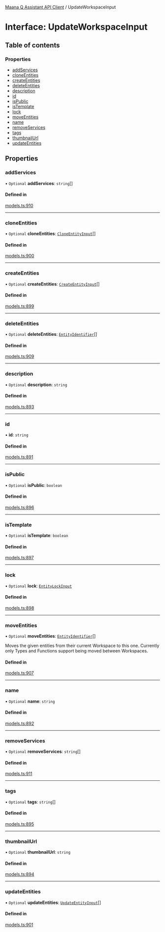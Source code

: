 [Maana Q Assistant API Client](../README.md) / UpdateWorkspaceInput

# Interface: UpdateWorkspaceInput

## Table of contents

### Properties

- [addServices](UpdateWorkspaceInput.md#addservices)
- [cloneEntities](UpdateWorkspaceInput.md#cloneentities)
- [createEntities](UpdateWorkspaceInput.md#createentities)
- [deleteEntities](UpdateWorkspaceInput.md#deleteentities)
- [description](UpdateWorkspaceInput.md#description)
- [id](UpdateWorkspaceInput.md#id)
- [isPublic](UpdateWorkspaceInput.md#ispublic)
- [isTemplate](UpdateWorkspaceInput.md#istemplate)
- [lock](UpdateWorkspaceInput.md#lock)
- [moveEntities](UpdateWorkspaceInput.md#moveentities)
- [name](UpdateWorkspaceInput.md#name)
- [removeServices](UpdateWorkspaceInput.md#removeservices)
- [tags](UpdateWorkspaceInput.md#tags)
- [thumbnailUrl](UpdateWorkspaceInput.md#thumbnailurl)
- [updateEntities](UpdateWorkspaceInput.md#updateentities)

## Properties

### addServices

• `Optional` **addServices**: `string`[]

#### Defined in

[models.ts:910](https://github.com/maana-io/q-assistant-client/blob/develop/src/models.ts#L910)

___

### cloneEntities

• `Optional` **cloneEntities**: [`CloneEntityInput`](CloneEntityInput.md)[]

#### Defined in

[models.ts:900](https://github.com/maana-io/q-assistant-client/blob/develop/src/models.ts#L900)

___

### createEntities

• `Optional` **createEntities**: [`CreateEntityInput`](CreateEntityInput.md)[]

#### Defined in

[models.ts:899](https://github.com/maana-io/q-assistant-client/blob/develop/src/models.ts#L899)

___

### deleteEntities

• `Optional` **deleteEntities**: [`EntityIdentifier`](EntityIdentifier.md)[]

#### Defined in

[models.ts:909](https://github.com/maana-io/q-assistant-client/blob/develop/src/models.ts#L909)

___

### description

• `Optional` **description**: `string`

#### Defined in

[models.ts:893](https://github.com/maana-io/q-assistant-client/blob/develop/src/models.ts#L893)

___

### id

• **id**: `string`

#### Defined in

[models.ts:891](https://github.com/maana-io/q-assistant-client/blob/develop/src/models.ts#L891)

___

### isPublic

• `Optional` **isPublic**: `boolean`

#### Defined in

[models.ts:896](https://github.com/maana-io/q-assistant-client/blob/develop/src/models.ts#L896)

___

### isTemplate

• `Optional` **isTemplate**: `boolean`

#### Defined in

[models.ts:897](https://github.com/maana-io/q-assistant-client/blob/develop/src/models.ts#L897)

___

### lock

• `Optional` **lock**: [`EntityLockInput`](EntityLockInput.md)

#### Defined in

[models.ts:898](https://github.com/maana-io/q-assistant-client/blob/develop/src/models.ts#L898)

___

### moveEntities

• `Optional` **moveEntities**: [`EntityIdentifier`](EntityIdentifier.md)[]

Moves the given entities from their current Workspace to this one.
Currently only Types and Functions support being moved between Workspaces.

#### Defined in

[models.ts:907](https://github.com/maana-io/q-assistant-client/blob/develop/src/models.ts#L907)

___

### name

• `Optional` **name**: `string`

#### Defined in

[models.ts:892](https://github.com/maana-io/q-assistant-client/blob/develop/src/models.ts#L892)

___

### removeServices

• `Optional` **removeServices**: `string`[]

#### Defined in

[models.ts:911](https://github.com/maana-io/q-assistant-client/blob/develop/src/models.ts#L911)

___

### tags

• `Optional` **tags**: `string`[]

#### Defined in

[models.ts:895](https://github.com/maana-io/q-assistant-client/blob/develop/src/models.ts#L895)

___

### thumbnailUrl

• `Optional` **thumbnailUrl**: `string`

#### Defined in

[models.ts:894](https://github.com/maana-io/q-assistant-client/blob/develop/src/models.ts#L894)

___

### updateEntities

• `Optional` **updateEntities**: [`UpdateEntityInput`](UpdateEntityInput.md)[]

#### Defined in

[models.ts:901](https://github.com/maana-io/q-assistant-client/blob/develop/src/models.ts#L901)
